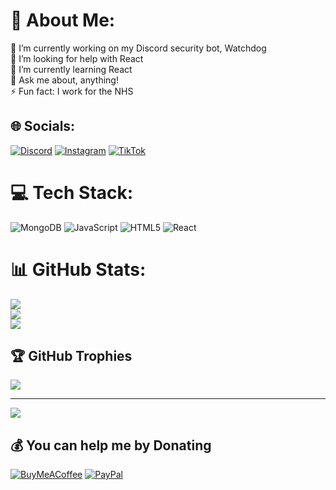 # 💫 About Me:
🔭 I’m currently working on my Discord security bot, Watchdog<br>🤝 I’m looking for help with React<br>🌱 I’m currently learning React<br>💬 Ask me about, anything!<br>⚡ Fun fact: I work for the NHS


## 🌐 Socials:
[![Discord](https://img.shields.io/badge/Discord-%237289DA.svg?logo=discord&logoColor=white)](https://discord.gg/https://discord.gg/8gd7kpNusX) [![Instagram](https://img.shields.io/badge/Instagram-%23E4405F.svg?logo=Instagram&logoColor=white)](https://instagram.com/05_JDB) [![TikTok](https://img.shields.io/badge/TikTok-%23000000.svg?logo=TikTok&logoColor=white)](https://tiktok.com/@05_JDB) 

# 💻 Tech Stack:
![MongoDB](https://img.shields.io/badge/MongoDB-%234ea94b.svg?style=for-the-badge&logo=mongodb&logoColor=white) ![JavaScript](https://img.shields.io/badge/javascript-%23323330.svg?style=for-the-badge&logo=javascript&logoColor=%23F7DF1E) ![HTML5](https://img.shields.io/badge/html5-%23E34F26.svg?style=for-the-badge&logo=html5&logoColor=white) ![React](https://img.shields.io/badge/react-%2320232a.svg?style=for-the-badge&logo=react&logoColor=%2361DAFB)
# 📊 GitHub Stats:
![](https://github-readme-stats.vercel.app/api?username=JBecconsall&theme=dark&hide_border=false&include_all_commits=false&count_private=true)<br/>
![](https://github-readme-streak-stats.herokuapp.com/?user=JBecconsall&theme=dark&hide_border=false)<br/>
![](https://github-readme-stats.vercel.app/api/top-langs/?username=JBecconsall&theme=dark&hide_border=false&include_all_commits=false&count_private=true&layout=compact)

## 🏆 GitHub Trophies
![](https://github-profile-trophy.vercel.app/?username=JBecconsall&theme=dracula&no-frame=false&no-bg=true&margin-w=4)

---
[![](https://visitcount.itsvg.in/api?id=JBecconsall&icon=0&color=1)](https://visitcount.itsvg.in)

  ## 💰 You can help me by Donating
  [![BuyMeACoffee](https://img.shields.io/badge/Buy%20Me%20a%20Coffee-ffdd00?style=for-the-badge&logo=buy-me-a-coffee&logoColor=black)](https://buymeacoffee.com/ignJosh) [![PayPal](https://img.shields.io/badge/PayPal-00457C?style=for-the-badge&logo=paypal&logoColor=white)](https://paypal.me/joshbecconsall4) 

  
<!-- Proudly created with GPRM ( https://gprm.itsvg.in ) -->
